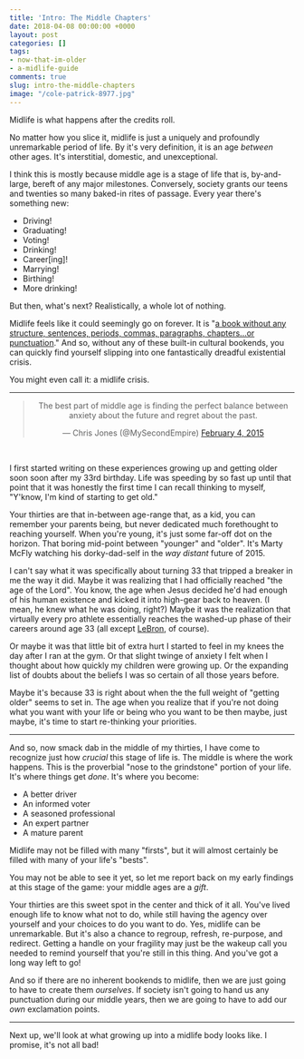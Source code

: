 ```yaml
---
title: 'Intro: The Middle Chapters'
date: 2018-04-08 00:00:00 +0000
layout: post
categories: []
tags:
- now-that-im-older
- a-midlife-guide
comments: true
slug: intro-the-middle-chapters
image: "/cole-patrick-8977.jpg"
---
```

Midlife is what happens after the credits roll.

<!-- break -->

No matter how you slice it, midlife is just a uniquely and profoundly unremarkable period of life. By it's very definition, it is an age _between_ other ages. It's interstitial, domestic, and unexceptional.

I think this is mostly because middle age is a stage of life that is, by-and-large, bereft of any major milestones. Conversely, society grants our teens and twenties so many baked-in rites of passage. Every year there's something new:

* Driving!
* Graduating!
* Voting!
* Drinking!
* Career\[ing\]!
* Marrying!
* Birthing!
* More drinking!

But then, what's next? Realistically, a whole lot of nothing.

Midlife feels like it could seemingly go on forever. It is "[a book without any structure, sentences, periods, commas, paragraphs, chapters...or punctuation](http://www.npr.org/2016/03/17/469822644/8-ways-you-can-survive-and-thrive-in-midlife)." And so, without any of these built-in cultural bookends, you can quickly find yourself slipping into one fantastically dreadful existential crisis.

You might even call it: a midlife crisis.

---

<center><blockquote class="twitter-tweet" data-lang="en"><p lang="en" dir="ltr">The best part of middle age is finding the perfect balance between anxiety about the future and regret about the past.</p>— Chris Jones (@MySecondEmpire) <a href="https://twitter.com/MySecondEmpire/status/563048116417728513">February 4, 2015</a></blockquote> <script async src="//platform.twitter.com/widgets.js" charset="utf-8"></script></center><br>

I first started writing on these experiences growing up and getting older soon soon after my 33rd birthday. Life was speeding by so fast up until that point that it was honestly the first time I can recall thinking to myself, "Y'know, I'm kind of starting to get old."

Your thirties are that in-between age-range that, as a kid, you can remember your parents being, but never dedicated much forethought to reaching yourself. When you're young, it's just some far-off dot on the horizon. That boring mid-point between "younger" and "older". It's Marty McFly watching his dorky-dad-self in the _way distant_ future of 2015.

I can't say what it was specifically about turning 33 that tripped a breaker in me the way it did. Maybe it was realizing that I had officially reached "the age of the Lord". You know, the age when Jesus decided he'd had enough of his human existence and kicked it into high-gear back to heaven. (I mean, he knew what he was doing, right?) Maybe it was the realization that virtually every pro athlete essentially reaches the washed-up phase of their careers around age 33 (all except [LeBron](/on-leaving-and-lebron.html), of course).

Or maybe it was that little bit of extra hurt I started to feel in my knees the day after I ran at the gym. Or that slight twinge of anxiety I felt when I thought about how quickly my children were growing up. Or the expanding list of doubts about the beliefs I was so certain of all those years before.

Maybe it's because 33 is right about when the the full weight of "getting older" seems to set in. The age when you realize that if you're not doing what you want with your life or being who you want to be then maybe, just maybe, it's time to start re-thinking your priorities.

---

And so, now smack dab in the middle of my thirties, I have come to recognize just how _crucial_ this stage of life is. The middle is where the work happens. This is the proverbial "nose to the grindstone" portion of your life. It's where things get _done_. It's where you become:

* A better driver
* An informed voter
* A seasoned professional
* An expert partner
* A mature parent

Midlife may not be filled with many "firsts", but it will almost certainly be filled with many of your life's "bests".

You may not be able to see it yet, so let me report back on my early findings at this stage of the game: your middle ages are a _gift_.

Your thirties are this sweet spot in the center and thick of it all. You've lived enough life to know what not to do, while still having the agency over yourself and your choices to do you want to do. Yes, midlife can be unremarkable. But it's also a chance to regroup, refresh, re-purpose, and redirect. Getting a handle on your fragility may just be the wakeup call you needed to remind yourself that you're still in this thing. And you've got a long way left to go!

And so if there are no inherent bookends to midlife, then we are just going to have to create them _ourselves_. If society isn't going to hand us any punctuation during our middle years, then we are going to have to add our _own_ exclamation points.

---

Next up, we'll look at what growing up into a midlife body looks like. I promise, it's not all bad!